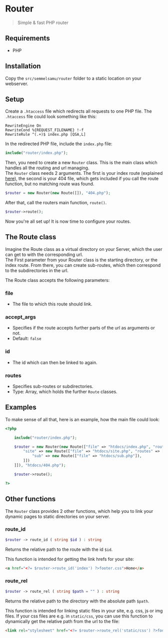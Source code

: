 # Router

> Simple & fast PHP router

## Requirements

- PHP

## Installation

Copy the `src/semmelsamu/router` folder to a static location on your webserver.

## Setup

Create a `.htaccess` file which redirects all requests to one PHP file. The `.htaccess` file could look something like this:

```htaccess
RewriteEngine On
RewriteCond %{REQUEST_FILENAME} !-f
RewriteRule ^(.+)$ index.php [QSA,L]
```

In the redirected PHP file, include the `index.php` file:

```php
include("router/index.php");
```

Then, you need to create a new `Router` class. This is the main class which handles all the routing and url managing.<br>
The `Router` class needs 2 arguments. The first is your index route (explained [here](#the-route-class)), the second is your 404 file, which gets included if you call the route function, but no matching route was found.

```php
$router = new Router(new Route([]), "404.php");
```

After that, call the routers main function, `route()`.

```php
$router->route();
```

Now you're all set up! It is now time to configure your routes.

## The Route class

Imagine the Route class as a virtual directory on your Server, which the user can get to with the corresponding url. <br>
The First parameter from your Router class is the starting directory, or the index route. From there, you can create sub-routes, which then correspond to the subdirectories in the url.

The Route class accepts the following parameters:

### file

- The file to which this route should link.

### accept_args

- Specifies if the route accepts further parts of the url as arguments or not.
- Default: `false`

### id

- The id which can then be linked to again.

### routes

- Specifies sub-routes or subdirectories. 
- Type: Array, which holds the further `Route` classes.

## Examples

To make sense of all that, here is an example, how the main file could look:

```php
<?php

    include("router/index.php");

    $router = new Router(new Route(["file" => "htdocs/index.php", "routes" => [
        "site" => new Route(["file" => "htdocs/site.php", "routes" => [
            "sub" => new Route(["file" => "htdocs/sub.php"]),
        ]])
    ]]), "htdocs/404.php");

    $router->route();

?>
```

## Other functions

The `Router` class provides 2 other functions, which help you to link your dynamic pages to static directories on your server.

### route_id

```php
$router -> route_id ( string $id ) : string
```

Returns the relative path to the route with the id `$id`.

This function is intended for getting the link hrefs for your site:

```html
<a href="<?= $router->route_id('index') ?>footer.css">Home</a>
```

### route_rel

```php
$router -> route_rel ( string $path = "" ) : string
```

Returns the relative path to the directory with the absolute path `$path`.

This function is intended for linking static files in your site, e.g. css, js or img files. If your css files are e.g. in `static/css`, you can use this function to dynamically get the relative path from the url to the file:

```html
<link rel="stylesheet" href="<?= $router->route_rel('static/css') ?>footer.css">
```